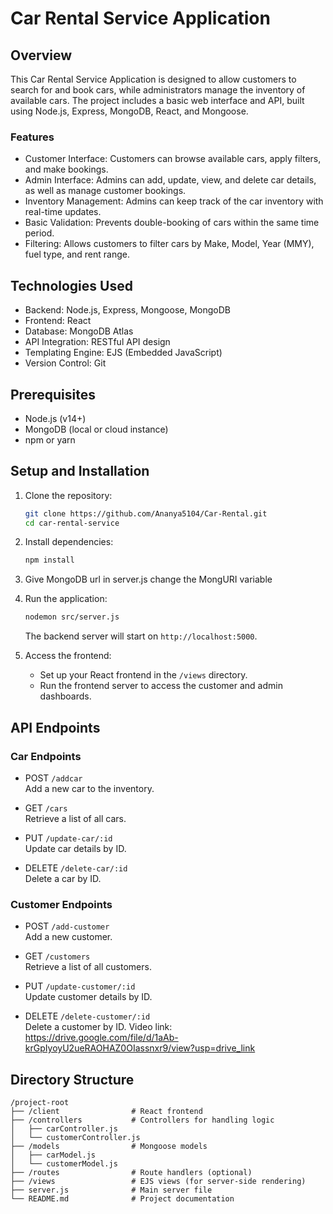 # Car Rental Service Application

## Overview

This Car Rental Service Application is designed to allow customers to search for and book cars, while administrators manage the inventory of available cars. The project includes a basic web interface and API, built using Node.js, Express, MongoDB, React, and Mongoose.

### Features

- Customer Interface: Customers can browse available cars, apply filters, and make bookings.
- Admin Interface: Admins can add, update, view, and delete car details, as well as manage customer bookings.
- Inventory Management: Admins can keep track of the car inventory with real-time updates.
- Basic Validation: Prevents double-booking of cars within the same time period.
- Filtering: Allows customers to filter cars by Make, Model, Year (MMY), fuel type, and rent range.

## Technologies Used

- Backend: Node.js, Express, Mongoose, MongoDB
- Frontend: React
- Database: MongoDB Atlas
- API Integration: RESTful API design
- Templating Engine: EJS (Embedded JavaScript)
- Version Control: Git

## Prerequisites

- Node.js (v14+)
- MongoDB (local or cloud instance)
- npm or yarn

## Setup and Installation

1. Clone the repository:

    ```bash
    git clone https://github.com/Ananya5104/Car-Rental.git
    cd car-rental-service
    ```

2. Install dependencies:

    ```bash
    npm install
    ```

3. Give MongoDB url
in server.js change the MongURI variable

4. Run the application:

    ```bash
    nodemon src/server.js
    ```

    The backend server will start on `http://localhost:5000`.

5. Access the frontend:

    - Set up your React frontend in the `/views` directory.
    - Run the frontend server to access the customer and admin dashboards.

## API Endpoints

### Car Endpoints

- POST `/addcar`  
  Add a new car to the inventory.

- GET `/cars`  
  Retrieve a list of all cars.

- PUT `/update-car/:id`  
  Update car details by ID.

- DELETE `/delete-car/:id`  
  Delete a car by ID.

### Customer Endpoints

- POST `/add-customer`  
  Add a new customer.

- GET `/customers`  
  Retrieve a list of all customers.

- PUT `/update-customer/:id`  
  Update customer details by ID.

- DELETE `/delete-customer/:id`  
  Delete a customer by ID.
Video link: https://drive.google.com/file/d/1aAb-krGpIyoyU2ueRAOHAZ0OIassnxr9/view?usp=drive_link
## Directory Structure

```plaintext
/project-root
├── /client                # React frontend
├── /controllers           # Controllers for handling logic
│   ├── carController.js
│   └── customerController.js
├── /models                # Mongoose models
│   ├── carModel.js
│   └── customerModel.js
├── /routes                # Route handlers (optional)
├── /views                 # EJS views (for server-side rendering)
├── server.js              # Main server file
└── README.md              # Project documentation
